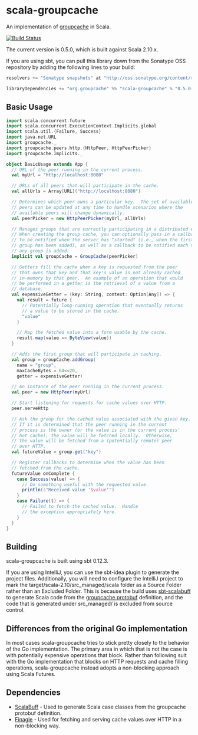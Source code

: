 # scala-groupcache

An implementation of [groupcache](https://github.com/golang/groupcache) in Scala.

[![Build Status](https://api.travis-ci.org/jmconrad/scala-groupcache.png)](http://travis-ci.org/jmconrad/scala-groupcache)

The current version is 0.5.0, which is built against Scala 2.10.x.

If you are using sbt, you can pull this library down from the Sonatype OSS repository by adding the following lines to your build:

```scala
resolvers += "Sonatype snapshots" at "http://oss.sonatype.org/content/repositories/snapshots/"

libraryDependencies += "org.groupcache" %% "scala-groupcache" % "0.5.0-SNAPSHOT"
```

## Basic Usage

```scala
import scala.concurrent.future
import scala.concurrent.ExecutionContext.Implicits.global
import scala.util.{Failure, Success}
import java.net.URL
import groupcache._
import groupcache.peers.http.{HttpPeer, HttpPeerPicker}
import groupcache.Implicits._

object BasicUsage extends App {
  // URL of the peer running in the current process.
  val myUrl = "http://localhost:8080"

  // URLs of all peers that will participate in the cache.
  val allUrls = Array[URL]("http://localhost:8080")

  // Determines which peer owns a particular key.  The set of available
  // peers can be updated at any time to handle scenarios where the
  // available peers will change dynamically.
  val peerPicker = new HttpPeerPicker(myUrl, allUrls)

  // Manages groups that are currently participating in a distributed cache.
  // When creating the group cache, you can optionally pass in a callback
  // to be notified when the server has "started" (i.e., when the first
  // group has been added), as well as a callback to be notified each time
  // any group is added.
  implicit val groupCache = GroupCache(peerPicker)

  // Getters fill the cache when a key is requested from the peer
  // that owns that key and that key's value is not already cached
  // in-memory by that peer.  An example of an operation that would
  // be performed in a getter is the retrieval of a value from a
  // database.
  val expensiveGetter = (key: String, context: Option[Any]) => {
    val result = future {
      // Potentially long-running operation that eventually returns
      // a value to be stored in the cache.
      "value"
    }

    // Map the fetched value into a form usable by the cache.
    result.map(value => ByteView(value))
  }

  // Adds the first group that will participate in caching.
  val group = groupCache.addGroup(
    name = "group",
    maxCacheBytes = 64<<20,
    getter = expensiveGetter)

  // An instance of the peer running in the current process.
  val peer = new HttpPeer(myUrl)

  // Start listening for requests for cache values over HTTP.
  peer.serveHttp

  // Ask the group for the cached value associated with the given key.
  // If it is determined that the peer running in the current
  // process is the owner (or the value is in the current process'
  // hot cache), the value will be fetched locally.  Otherwise,
  // the value will be fetched from a (potentially remote) peer
  // over HTTP.
  val futureValue = group.get("key")

  // Register callbacks to determine when the value has been
  // fetched from the cache.
  futureValue onComplete {
    case Success(value) => {
      // Do something useful with the requested value.
      println(s"Received value '$value'")
    }
    case Failure(t) => {
      // Failed to fetch the cached value.  Handle
      // the exception appropriately here.
    }
  }
}
```

## Building

scala-groupcache is built using sbt 0.12.3.

If you are using IntelliJ, you can use the sbt-idea plugin to generate the project files.  Additionally, you will need
to configure the IntelliJ project to mark the target/scala-2.10/src_managed/scala folder as a Source Folder rather than
an Excluded Folder.  This is because the build uses [sbt-scalabuff](https://github.com/sbt/sbt-scalabuff) to generate
Scala code from the [groupcache protobuf](https://github.com/golang/groupcache/blob/master/groupcachepb/groupcache.proto)
definition, and the code that is generated under src_managed/ is excluded from source control.


## Differences from the original Go implementation

In most cases scala-groupcache tries to stick pretty closely to the behavior of the Go implementation.  The primary
area in which that is not the case is with potentially expensive operations that block.  Rather than following suit with
the Go implementation that blocks on HTTP requests and cache filling operations, scala-groupcache instead adopts a
non-blocking approach using Scala Futures.


## Dependencies

- [ScalaBuff](https://github.com/SandroGrzicic/ScalaBuff) - Used to generate Scala case classes from the groupcache protobuf definition.
- [Finagle](https://github.com/twitter/finagle) - Used for fetching and serving cache values over HTTP in a non-blocking way.
